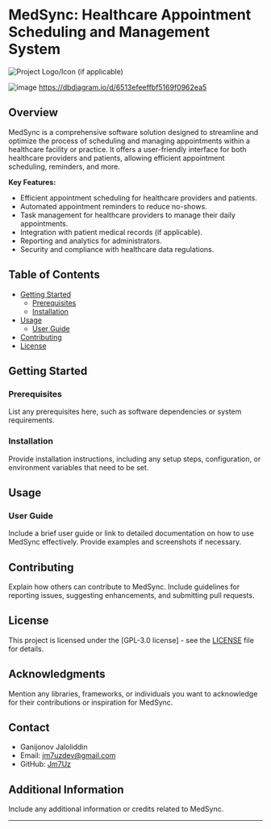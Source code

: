 # MedSync: Healthcare Appointment Scheduling and Management System
![Project Logo/Icon (if applicable)](https://static.wixstatic.com/media/69249c_07a96d824060412fb544c2647fe30a71~mv2_d_4961_3508_s_4_2.png/v1/fill/w_420,h_158,al_c,q_85,usm_0.66_1.00_0.01,enc_auto/Copy%20of%20MedSync%20Logo%20copy.png)


![image](https://github.com/jm7uz/MedSync/assets/87977243/8f8b7fbe-7d7a-457e-82bd-6638e273d61b)
https://dbdiagram.io/d/6513efeeffbf5169f0962ea5

## Overview

MedSync is a comprehensive software solution designed to streamline and optimize the process of scheduling and managing appointments within a healthcare facility or practice. It offers a user-friendly interface for both healthcare providers and patients, allowing efficient appointment scheduling, reminders, and more.

**Key Features:**
- Efficient appointment scheduling for healthcare providers and patients.
- Automated appointment reminders to reduce no-shows.
- Task management for healthcare providers to manage their daily appointments.
- Integration with patient medical records (if applicable).
- Reporting and analytics for administrators.
- Security and compliance with healthcare data regulations.

## Table of Contents

- [Getting Started](#getting-started)
  - [Prerequisites](#prerequisites)
  - [Installation](#installation)
- [Usage](#usage)
  - [User Guide](#user-guide)
- [Contributing](#contributing)
- [License](#license)

## Getting Started

### Prerequisites

List any prerequisites here, such as software dependencies or system requirements.

### Installation

Provide installation instructions, including any setup steps, configuration, or environment variables that need to be set.

## Usage

### User Guide

Include a brief user guide or link to detailed documentation on how to use MedSync effectively. Provide examples and screenshots if necessary.

## Contributing

Explain how others can contribute to MedSync. Include guidelines for reporting issues, suggesting enhancements, and submitting pull requests.

## License

This project is licensed under the [GPL-3.0 license] - see the [LICENSE](https://github.com/jm7uz/MedSync/blob/main/LICENSE) file for details.

## Acknowledgments

Mention any libraries, frameworks, or individuals you want to acknowledge for their contributions or inspiration for MedSync.

## Contact

- Ganijonov Jaloliddin
- Email: jm7uzdev@gmail.com
- GitHub: [Jm7Uz](https://github.com/Jm7uz)

## Additional Information

Include any additional information or credits related to MedSync.

---
